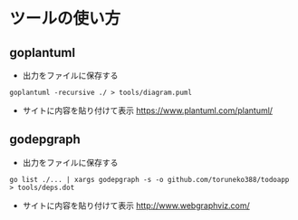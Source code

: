 # ツールの使い方
## goplantuml
- 出力をファイルに保存する
```
goplantuml -recursive ./ > tools/diagram.puml
```
- サイトに内容を貼り付けて表示
https://www.plantuml.com/plantuml/

## godepgraph
- 出力をファイルに保存する
```
go list ./... | xargs godepgraph -s -o github.com/toruneko388/todoapp > tools/deps.dot
```
 - サイトに内容を貼り付けて表示
http://www.webgraphviz.com/